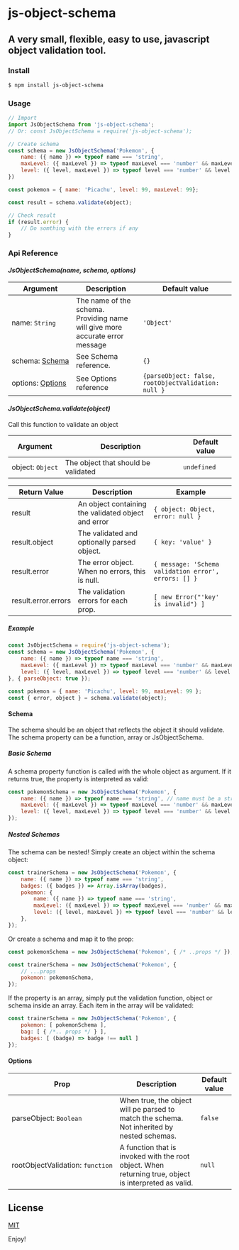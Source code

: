 # js-object-schema
## A very small, flexible, easy to use, javascript object validation tool.

### Install
```bash
$ npm install js-object-schema
```

### Usage
```javascript
// Import  
import JsObjectSchema from 'js-object-schema';
// Or: const JsObjectSchema = require('js-object-schema');

// Create schema
const schema = new JsObjectSchema('Pokemon', {
    name: ({ name }) => typeof name === 'string', 
    maxLevel: ({ maxLevel }) => typeof maxLevel === 'number' && maxLevel > 0,
    level: ({ level, maxLevel }) => typeof level === 'number' && level <= maxLevel
})

const pokemon = { name: 'Picachu', level: 99, maxLevel: 99};

const result = schema.validate(object);

// Check result
if (result.error) {
    // Do somthing with the errors if any
}
```
### Api Reference
#### _JsObjectSchema(name, schema, options)_
| Argument                          | Description                                                                  | Default value                                       |
|-----------------------------------|------------------------------------------------------------------------------|-----------------------------------------------------|
| name:&nbsp;`String`               | The name of the schema. Providing name will give more accurate error message | `'Object'`                                          |
| schema:&nbsp;[Schema](#Schema)    | See Schema reference.                                                        | `{}`                                                |
| options:&nbsp;[Options](#Options) | See Options reference                                                        | `{parseObject: false, rootObjectValidation: null }` |

#### _JsObjectSchema.validate(object)_
Call this function to validate an object 

| Argument           | Description                         | Default value |
|--------------------|-------------------------------------|---------------|
| object:&nbsp;`Object` | The object that should be validated | `undefined`   |

| Return Value        | Description                                          | Example                                              |
|---------------------|------------------------------------------------------|------------------------------------------------------|
| result              | An object containing the validated object and error  | `{ object: Object, error: null }`                    |
| result.object       | The validated and optionally parsed object.          | `{ key: 'value' }`                                   |
| result.error        | The error object. When no errors, this is null.      | `{ message: 'Schema validation error', errors: [] }` |
| result.error.errors | The validation errors for each prop.                 | `[ new Error("'key' is invalid") ]`                  |

##### Example
```javascript
const JsObjectSchema = require('js-object-schema');
const schema = new JsObjectSchema('Pokemon', {
    name: ({ name }) => typeof name === 'string', 
    maxLevel: ({ maxLevel }) => typeof maxLevel === 'number' && maxLevel > 0,
    level: ({ level, maxLevel }) => typeof level === 'number' && level <= maxLevel
}, { parseObject: true });

const pokemon = { name: 'Picachu', level: 99, maxLevel: 99 };
const { error, object } = schema.validate(object);
```

#### Schema
The schema should be an object that reflects the object it should validate. The schema property can be a function, array or JsObjectSchema.

##### Basic Schema
A schema property function is called with the whole object as argument. If it returns true, the property is interpreted as valid:
```javascript
const pokemonSchema = new JsObjectSchema('Pokemon', {
    name: ({ name }) => typeof name === 'string', // name must be a string 
    maxLevel: ({ maxLevel }) => typeof maxLevel === 'number' && maxLevel > 0, // maxLevel must be a number grater than 0
    level: ({ level, maxLevel }) => typeof level === 'number' && level <= maxLevel // level must be a number lesser than or equal to maxLevel
});
```

##### Nested Schemas
The schema can be nested! Simply create an object within the schema object:
```javascript
const trainerSchema = new JsObjectSchema('Pokemon', {
    name: ({ name }) => typeof name === 'string',
    badges: ({ badges }) => Array.isArray(badges),
    pokemon: {
        name: ({ name }) => typeof name === 'string',
        maxLevel: ({ maxLevel }) => typeof maxLevel === 'number' && maxLevel > 0,
        level: ({ level, maxLevel }) => typeof level === 'number' && level <= maxLevel
    },
});
```
Or create a schema and map it to the prop:
```javascript
const pokemonSchema = new JsObjectSchema('Pokemon', { /* ..props */ });

const trainerSchema = new JsObjectSchema('Pokemon', {
    // ...props
    pokemon: pokemonSchema,
});
```
If the property is an array, simply put the validation function, object or schema inside an array. Each item in the array will be validated:
```javascript
const trainerSchema = new JsObjectSchema('Pokemon', {
    pokemon: [ pokemonSchema ],
    bag: [ { /*.. props */ } ],
    badges: [ (badge) => badge !== null ]
});
```
#### Options
| Prop                                  | Description                                                                                           | Default value |
|---------------------------------------|-------------------------------------------------------------------------------------------------------|---------------|
| parseObject:&nbsp;`Boolean`           | When true, the object will pe parsed to match the schema. Not inherited by nested schemas.            | `false`       |
| rootObjectValidation:&nbsp;`function` | A function that is invoked with the root object. When returning true, object is interpreted as valid. | `null`        |

## License
[MIT](./LICENSE)

Enjoy!
